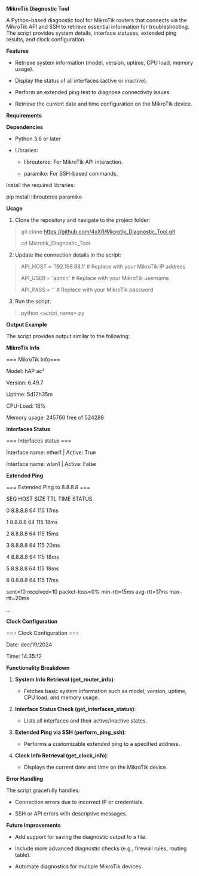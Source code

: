 **MikroTik Diagnostic Tool**

A Python-based diagnostic tool for MikroTik routers that connects via
the MikroTik API and SSH to retrieve essential information for
troubleshooting. The script provides system details, interface statuses,
extended ping results, and clock configuration.

**Features**

-   Retrieve system information (model, version, uptime, CPU load,
    memory usage).

-   Display the status of all interfaces (active or inactive).

-   Perform an extended ping test to diagnose connectivity issues.

-   Retrieve the current date and time configuration on the MikroTik
    device.

**Requirements**

**Dependencies**

-   Python 3.6 or later

-   Libraries:

    -   librouteros: For MikroTik API interaction.

    -   paramiko: For SSH-based commands.

Install the required libraries:

pip install librouteros paramiko

**Usage**

1.  Clone the repository and navigate to the project folder:

> git clone https://github.com/4xXR/Microtik_Diagnostic_Tool.git
>
> cd Microtik_Diagnostic_Tool

2.  Update the connection details in the script:

> API_HOST = \'192.168.88.1\' \# Replace with your MikroTik IP address
>
> API_USER = \'admin\' \# Replace with your MikroTik username
>
> API_PASS = \'\' \# Replace with your MikroTik password

3.  Run the script:

> python \<script_name\>.py

**Output Example**

The script provides output similar to the following:

**MikroTik Info**

=== MikroTik Info===

Model: hAP ac²

Version: 6.49.7

Uptime: 5d12h35m

CPU-Load: 18%

Memory usage: 245760 free of 524288

**Interfaces Status**

=== Interfaces status ===

Interface name: ether1 \| Active: True

Interface name: wlan1 \| Active: False

**Extended Ping**

=== Extended Ping to 8.8.8.8 ===

SEQ HOST SIZE TTL TIME STATUS

0 8.8.8.8 64 115 17ms

1 8.8.8.8 64 115 18ms

2 8.8.8.8 64 115 15ms

3 8.8.8.8 64 115 20ms

4 8.8.8.8 64 115 18ms

5 8.8.8.8 64 115 18ms

6 8.8.8.8 64 115 17ms

sent=10 received=10 packet-loss=0% min-rtt=15ms avg-rtt=17ms
max-rtt=20ms

\...

**Clock Configuration**

=== Clock Configuration ===

Date: dec/19/2024

Time: 14:35:12

**Functionality Breakdown**

1.  **System Info Retrieval (get_router_info)**:

    -   Fetches basic system information such as model, version, uptime,
        CPU load, and memory usage.

2.  **Interface Status Check (get_interfaces_status)**:

    -   Lists all interfaces and their active/inactive states.

3.  **Extended Ping via SSH (perform_ping_ssh)**:

    -   Performs a customizable extended ping to a specified address.

4.  **Clock Info Retrieval (get_clock_info)**:

    -   Displays the current date and time on the MikroTik device.

**Error Handling**

The script gracefully handles:

-   Connection errors due to incorrect IP or credentials.

-   SSH or API errors with descriptive messages.

**Future Improvements**

-   Add support for saving the diagnostic output to a file.

-   Include more advanced diagnostic checks (e.g., firewall rules,
    routing table).

-   Automate diagnostics for multiple MikroTik devices.
